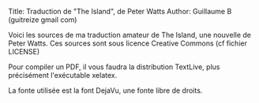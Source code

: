 Title: Traduction de "The Island", de Peter Watts
Author: Guillaume B (guitreize gmail com)

Voici les sources de ma traduction amateur de The Island, une nouvelle de Peter Watts.
Ces sources sont sous licence Creative Commons (cf fichier LICENSE)

Pour compiler un PDF, il vous faudra la distribution TextLive, plus précisément l'exécutable xelatex.

La fonte utilisée est la font DejaVu, une fonte libre de droits.


